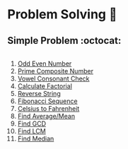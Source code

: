 # **Problem Solving** :memo:

## **Simple Problem** :octocat:

<div style="overflow-y: scroll; height: 200px; scroll-behavior: smooth;">

1. [Odd Even Number](./Simple-Problem/odd_even.py)
2. [Prime Composite Number](./Simple-Problem/prime_composite.py)
3. [Vowel Consonant Check](./Simple-Problem/vowel_consonant.py)
4. [Calculate Factorial](./Simple-Problem/calculate_factorial.py)
5. [Reverse String](./Simple-Problem/reverse_string.py)
6. [Fibonacci Sequence](./Simple-Problem/fibonacci_sequence.py)
7. [Celsius to Fahrenheit](./Simple-Problem/celsius_to_fahrenheit.py)
8. [Find Average/Mean](./Simple-Problem/find_average.py)
9. [Find GCD]()
10. [Find LCM]()
11. [Find Median]()
12. [Find Mode]()

</div>
